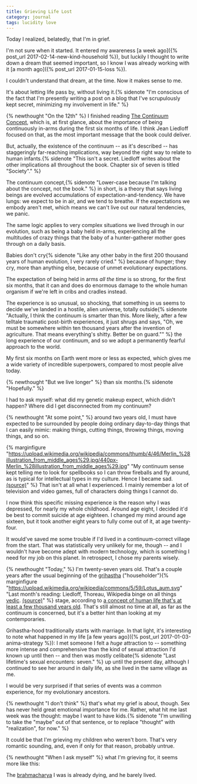 ```yaml
---
title: Grieving Life Lost
category: journal
tags: lucidity love
---
```


Today I realized, belatedly, that I'm in grief.

I'm not sure when it started. It entered my awareness [a week ago]({% post_url 2017-02-14-new-kind-household %}), but luckily I thought to write down a dream that seemed important, so I know I was already working with it [a month ago]({% post_url 2017-01-15-loss %}).

I couldn't understand that dream, at the time. Now it makes sense to me.

It's about letting life pass by, without living it.{% sidenote "I'm conscious of the fact that I'm presently writing a post on a blog that I've scrupulously kept secret, minimizing my involvement in life." %}

{% newthought "On the 12th" %} I finished reading [The Continuum Concept](https://en.wikipedia.org/wiki/Jean_Liedloff), which is, at first glance, about the importance of being continuously in-arms during the first six months of life. I think Jean Liedloff focused on that, as the most important message that the book could deliver.

But, actually, the existence of the continuum -- as it's described -- has staggeringly far-reaching implications, way beyond the right way to relate to human infants.{% sidenote "This isn't a secret. Liedloff writes about the other implications all throughout the book. Chapter six of seven is titled \"Society\"." %}

The continuum concept,{% sidenote "Lower-case because I'm talking about the concept, not the book." %} in short, is a theory that says living beings are evolved accumulations of expectation-and-tendency. We have lungs: we expect to be in air, and we tend to breathe. If the expectations we embody aren't met, which means we can't live out our natural tendencies, we panic.

The same logic applies to very complex situations we lived through in our evolution, such as being a baby held in-arms, experiencing all the multitudes of crazy things that the baby of a hunter-gatherer mother goes through on a daily basis.

Babies don't cry{% sidenote "Like any other baby in the first 200 thousand years of human evolution, I very rarely cried." %} because of hunger; they cry, more than anything else, because of unmet evolutionary expectations.

The expectation of being held in arms *all the time* is so strong, for the first six months, that it can and does do enormous damage to the whole human organism if we're left in cribs and cradles instead.

The experience is so unusual, so shocking, that something in us seems to decide we've landed in a hostile, alien universe, totally outside{% sidenote "Actually, I think the continuum is smarter than this. More likely, after a few telltale traumatic post-birth experiences, it just shrugs and says, \"Oh, we must be somewhere within ten thousand years after the invention of agriculture. That means everything's shitty. Better be on guard.\"" %} the long experience of our continuum, and so we adopt a permanently fearful approach to the world.

My first six months on Earth went more or less as expected, which gives me a wide variety of incredible superpowers, compared to most people alive today.

{% newthought "But we live longer" %} than six months.{% sidenote "Hopefully." %}

I had to ask myself: what did my genetic makeup expect, which didn't happen? Where did I get disconnected from my continuum?

{% newthought "At some point," %} around two years old, I must have expected to be surrounded by people doing ordinary day-to-day things that I can easily mimic: making things, cutting things, throwing things, moving things, and so on.

{% marginfigure "https://upload.wikimedia.org/wikipedia/commons/thumb/4/46/Merlin_%28illustration_from_middle_ages%29.jpg/440px-Merlin_%28illustration_from_middle_ages%29.jpg" "My continuum sense kept telling me to look for spellbooks so I can throw fireballs and fly around, as is typical for intellectual types in my culture. Hence I became sad. [(source)](https://commons.wikimedia.org/wiki/File:Merlin_%28illustration_from_middle_ages%29.jpg)" %}
That isn't at all what I experienced. I mainly remember a lot of television and video games, full of characters doing things I cannot do.

I now think this specific missing experience is the reason why I was depressed, for nearly my whole childhood. Around age eight, I decided it'd be best to commit suicide at age eighteen. I changed my mind around age sixteen, but it took another eight years to fully come out of it, at age twenty-four.

It would've saved me some trouble if I'd lived in a continuum-correct village from the start. That was statistically very unlikely for me, though -- and I wouldn't have become adept with modern technology, which is something I need for my job on this planet. In retrospect, I chose my parents wisely.

{% newthought "Today," %} I'm twenty-seven years old. That's a couple years after the usual beginning of the [grihastha](https://en.wikipedia.org/wiki/Grihastha) ("householder"){% marginfigure "https://upload.wikimedia.org/wikipedia/commons/5/59/Lotus_aum.svg" "Last month's reading: Liedloff, Thoreau, Wikipedia binge on all things [vedic](https://en.wikipedia.org/wiki/Vedas). [(source)](https://commons.wikimedia.org/wiki/File:Lotus_aum.svg)" %} stage, according to [a concept of human life that's at least a few thousand years old](https://en.wikipedia.org/wiki/Ashrama_(stage)). That's still almost no time at all, as far as the continuum is concerned, but it's a better hint than looking at my contemporaries.

Grihastha-hood traditionally starts with marriage. In that light, it's interesting to note what happened in my life [a few years ago]({% post_url 2017-01-03-anima-strategy %}): I met someone I felt a *huge* attraction to -- something more intense and comprehensive than the kind of sexual attraction I'd known up until then -- and then was mostly celibate{% sidenote "Last lifetime's sexual encounters: seven." %} up until the present day, although I continued to see her around in daily life, as she lived in the same village as me.

I would be very surprised if that series of events was a common experience, for my evolutionary ancestors.

{% newthought "I don't think" %} that's what my grief is about, though. Sex has never held great emotional importance for me. Rather, what hit me last week was the thought: maybe I want to have kids.{% sidenote "I'm unwilling to take the \"maybe\" out of that sentence, or to replace \"thought\" with \"realization\", for now." %}

It could be that I'm grieving my children who weren't born. That's very romantic sounding, and, even if only for that reason, probably untrue.

{% newthought "When I ask myself" %} what I'm grieving for, it seems more like this:

The [brahmacharya](https://en.wikipedia.org/wiki/Brahmacharya) I was is already dying, and he barely lived.
